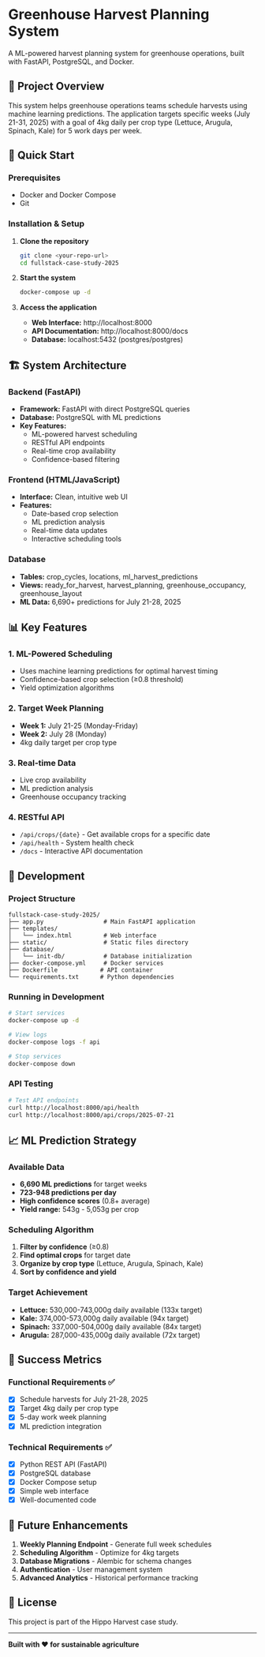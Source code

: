 # Greenhouse Harvest Planning System

A ML-powered harvest planning system for greenhouse operations, built with FastAPI, PostgreSQL, and Docker.

## 🎯 Project Overview

This system helps greenhouse operations teams schedule harvests using machine learning predictions. The application targets specific weeks (July 21-31, 2025) with a goal of 4kg daily per crop type (Lettuce, Arugula, Spinach, Kale) for 5 work days per week.

## 🚀 Quick Start

### Prerequisites
- Docker and Docker Compose
- Git

### Installation & Setup

1. **Clone the repository**
   ```bash
   git clone <your-repo-url>
   cd fullstack-case-study-2025
   ```

2. **Start the system**
   ```bash
   docker-compose up -d
   ```

3. **Access the application**
   - **Web Interface:** http://localhost:8000
   - **API Documentation:** http://localhost:8000/docs
   - **Database:** localhost:5432 (postgres/postgres)

## 🏗️ System Architecture

### Backend (FastAPI)
- **Framework:** FastAPI with direct PostgreSQL queries
- **Database:** PostgreSQL with ML predictions
- **Key Features:**
  - ML-powered harvest scheduling
  - RESTful API endpoints
  - Real-time crop availability
  - Confidence-based filtering

### Frontend (HTML/JavaScript)
- **Interface:** Clean, intuitive web UI
- **Features:**
  - Date-based crop selection
  - ML prediction analysis
  - Real-time data updates
  - Interactive scheduling tools

### Database
- **Tables:** crop_cycles, locations, ml_harvest_predictions
- **Views:** ready_for_harvest, harvest_planning, greenhouse_occupancy, greenhouse_layout
- **ML Data:** 6,690+ predictions for July 21-28, 2025

## 📊 Key Features

### 1. ML-Powered Scheduling
- Uses machine learning predictions for optimal harvest timing
- Confidence-based crop selection (≥0.8 threshold)
- Yield optimization algorithms

### 2. Target Week Planning
- **Week 1:** July 21-25 (Monday-Friday)
- **Week 2:** July 28 (Monday)
- 4kg daily target per crop type

### 3. Real-time Data
- Live crop availability
- ML prediction analysis
- Greenhouse occupancy tracking

### 4. RESTful API
- `/api/crops/{date}` - Get available crops for a specific date
- `/api/health` - System health check
- `/docs` - Interactive API documentation

## 🔧 Development

### Project Structure
```
fullstack-case-study-2025/
├── app.py                 # Main FastAPI application
├── templates/
│   └── index.html         # Web interface
├── static/                # Static files directory
├── database/
│   └── init-db/           # Database initialization
├── docker-compose.yml     # Docker services
├── Dockerfile            # API container
└── requirements.txt      # Python dependencies
```

### Running in Development
```bash
# Start services
docker-compose up -d

# View logs
docker-compose logs -f api

# Stop services
docker-compose down
```

### API Testing
```bash
# Test API endpoints
curl http://localhost:8000/api/health
curl http://localhost:8000/api/crops/2025-07-21
```

## 📈 ML Prediction Strategy

### Available Data
- **6,690 ML predictions** for target weeks
- **723-948 predictions per day**
- **High confidence scores** (0.8+ average)
- **Yield range:** 543g - 5,053g per crop

### Scheduling Algorithm
1. **Filter by confidence** (≥0.8)
2. **Find optimal crops** for target date
3. **Organize by crop type** (Lettuce, Arugula, Spinach, Kale)
4. **Sort by confidence and yield**

### Target Achievement
- **Lettuce:** 530,000-743,000g daily available (133x target)
- **Kale:** 374,000-573,000g daily available (94x target)
- **Spinach:** 337,000-504,000g daily available (84x target)
- **Arugula:** 287,000-435,000g daily available (72x target)

## 🎯 Success Metrics

### Functional Requirements ✅
- [x] Schedule harvests for July 21-28, 2025
- [x] Target 4kg daily per crop type
- [x] 5-day work week planning
- [x] ML prediction integration

### Technical Requirements ✅
- [x] Python REST API (FastAPI)
- [x] PostgreSQL database
- [x] Docker Compose setup
- [x] Simple web interface
- [x] Well-documented code

## 🔮 Future Enhancements

1. **Weekly Planning Endpoint** - Generate full week schedules
2. **Scheduling Algorithm** - Optimize for 4kg targets
3. **Database Migrations** - Alembic for schema changes
4. **Authentication** - User management system
5. **Advanced Analytics** - Historical performance tracking

## 📝 License

This project is part of the Hippo Harvest case study.

---

**Built with ❤️ for sustainable agriculture**
